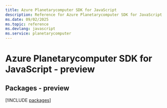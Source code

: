 ```yaml
---
title: Azure Planetarycomputer SDK for JavaScript
description: Reference for Azure Planetarycomputer SDK for JavaScript
ms.date: 09/02/2025
ms.topic: reference
ms.devlang: javascript
ms.service: planetarycomputer
---
```

# Azure Planetarycomputer SDK for JavaScript - preview
## Packages - preview
[!INCLUDE [packages](planetarycomputer-index.md)]